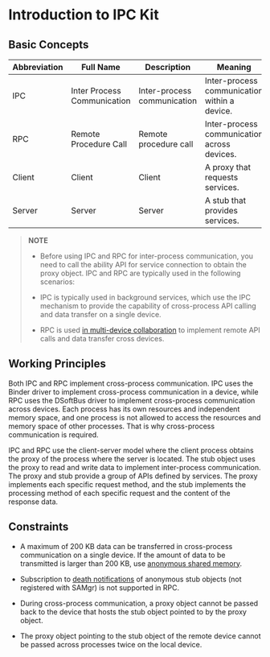 # Introduction to IPC Kit
<!--Kit: IPC Kit-->
<!--Subsystem: Communication-->
<!--Owner: @xdx19211@luodonghui0157-->
<!--SE: @zhaopeng_gitee-->
<!--TSE: @maxiaorong2-->


## Basic Concepts

|Abbreviation   |Full Name                       |Description    |Meaning |
| -------|----------------------------|-------------|------|
|IPC     |Inter Process Communication |Inter-process communication  |Inter-process communication within a device.|
|RPC     |Remote Procedure Call       |Remote procedure call|Inter-process communication across devices.|
|Client  |Client                      |Client      |A proxy that requests services.|
|Server  |Server                      |Server      |A stub that provides services.|


> **NOTE**
>
>- Before using IPC and RPC for inter-process communication, you need to call the ability API for service connection to obtain the proxy object. IPC and RPC are typically used in the following scenarios:
>
>  - IPC is typically used in background services, which use the IPC mechanism to provide the capability of cross-process API calling and data transfer on a single device.
>
>  - RPC is used <!--Del-->[<!--DelEnd-->in multi-device collaboration<!--Del-->](../application-models/hop-multi-device-collaboration.md)<!--DelEnd--> to implement remote API calls and data transfer cross devices.


## Working Principles

Both IPC and RPC implement cross-process communication. IPC uses the Binder driver to implement cross-process communication in a device, while RPC uses the DSoftBus driver to implement cross-process communication across devices. Each process has its own resources and independent memory space, and one process is not allowed to access the resources and memory space of other processes. That is why cross-process communication is required.

IPC and RPC use the client-server model where the client process obtains the proxy of the process where the server is located. The stub object uses the proxy to read and write data to implement inter-process communication. The proxy and stub provide a group of APIs defined by services. The proxy implements each specific request method, and the stub implements the processing method of each specific request and the content of the response data.

## Constraints

- A maximum of 200 KB data can be transferred in cross-process communication on a single device. If the amount of data to be transmitted is larger than 200 KB, use [anonymous shared memory](../reference/apis-ipc-kit/js-apis-rpc.md#ashmem8).

- Subscription to [death notifications](subscribe-remote-state.md) of anonymous stub objects (not registered with SAMgr) is not supported in RPC.

- During cross-process communication, a proxy object cannot be passed back to the device that hosts the stub object pointed to by the proxy object.

- The proxy object pointing to the stub object of the remote device cannot be passed across processes twice on the local device.
